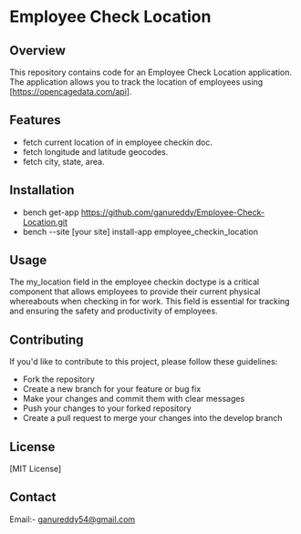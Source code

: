 # Employee Check Location

## Overview
This repository contains code for an Employee Check Location application. The application allows you to track the location of employees using [https://opencagedata.com/api].

## Features
- fetch current location of in employee checkin doc.
- fetch longitude and latitude geocodes.
- fetch city, state, area.

## Installation
- bench get-app https://github.com/ganureddy/Employee-Check-Location.git
- bench --site [your site] install-app employee_checkin_location

## Usage
The my_location field in the employee checkin doctype is a critical component that allows employees to provide their current physical whereabouts when checking in for work. This field is essential for tracking and ensuring the safety and productivity of employees.

## Contributing
If you'd like to contribute to this project, please follow these guidelines:
- Fork the repository
- Create a new branch for your feature or bug fix
- Make your changes and commit them with clear messages
- Push your changes to your forked repository
- Create a pull request to merge your changes into the develop branch

## License
[MIT License]

## Contact
Email:- ganureddy54@gmail.com
